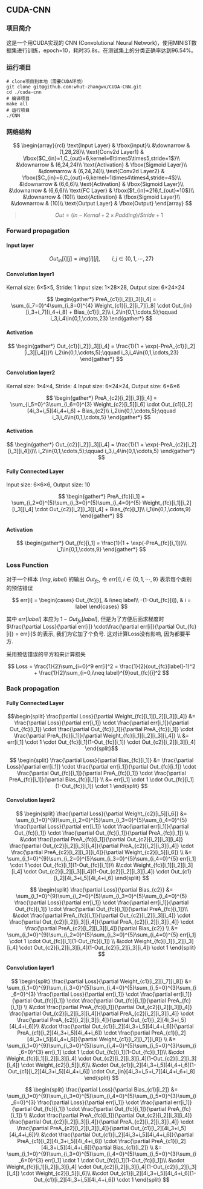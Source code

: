 ## CUDA-CNN

### 项目简介

这是一个用CUDA实现的 CNN (Convolutional Neural Network)，使用MINIST数据集进行训练，epoch=10，耗时35.8s，在测试集上的分类正确率达到96.54%。

### 运行项目

```shell
# clone项目到本地（需要CUDA环境）
git clone git@github.com:whut-zhangwx/CUDA-CNN.git
cd ./cuda-cnn
# 编译项目
make all
# 运行项目
./CNN
```

### 网络结构

$$
\begin{array}{rcl}
\text{Input Layer} & \fbox{input}\\
&\downarrow  & (1,28,28)\\
\text{Conv2d Layer1} & \fbox{$C_{in}=1,C_{out}=6,kernel=6\times5\times5,stride=1$}\\
&\downarrow & (6,24,24)\\
\text{Activation} & \fbox{Sigmoid Layer}\\
&\downarrow & (6,24,24)\\
\text{Conv2d Layer2} & \fbox{$C_{in}=6,C_{out}=6,kernel=1\times4\times4,stride=4$}\\
&\downarrow & (6,6,6)\\
\text{Activation} & \fbox{Sigmoid Layer}\\
&\downarrow & (6,6,6)\\
\text{FC Layer} & \fbox{$f_{in}=216,f_{out}=10$}\\
&\downarrow & (10)\\
\text{Activation} & \fbox{Sigmoid Layer}\\
&\downarrow & (10)\\
\text{Output Layer} & \fbox{Output}
\end{array}
$$

> $$Out = (In - Kernal + 2\times Padding)/Stride + 1$$

### Forward propagation

#### Input layer

$$
Out_{in}[i][j] = img[i][j],\qquad i,j\in\{0,1,\cdots,27\}
$$

#### Convolution layer1

Kernal size: 6×5×5, Stride: 1
Input size: 1×28×28, Output size: 6×24×24

$$
\begin{gather*}
PreA_{c1}[i_2][i_3][i_4] = \sum_{i_7=0}^4\sum_{i_8=0}^{4} Weight_{c1}[i_2][i_7][i_8] \cdot Out_{in}[i_3+i_7][i_4+i_8] + Bias_{c1}[i_2]\\
i_2\in{0,1,\cdots,5};\qquad i_3,i_4\in{0,1,\cdots,23}
\end{gather*}
$$

#### Activation

$$
\begin{gather*}
Out_{c1}[i_2][i_3][i_4] = \frac{1}{1 + \exp(-PreA_{c1}[i_2][i_3][i_4])}\\
i_2\in{0,1,\cdots,5};\qquad i_3,i_4\in{0,1,\cdots,23}
\end{gather*}
$$

#### Convolution layer2

Kernal size: 1×4×4, Stride: 4
Input size: 6×24×24, Output size: 6×6×6

$$
\begin{gather*}
PreA_{c2}[i_2][i_3][i_4] = \sum_{i_5=0}^3\sum_{i_6=0}^{3} Weight_{c2}[i_5][i_6] \cdot Out_{c1}[i_2][4i_3+i_5][4i_4+i_6] + Bias_{c2}\\
i_2\in{0,1,\cdots,5};\qquad i_3,i_4\in{0,1,\cdots,5}
\end{gather*}
$$

#### Activation

$$
\begin{gather*}
Out_{c2}[i_2][i_3][i_4] = \frac{1}{1 + \exp(-PreA_{c2}[i_2][i_3][i_4])}\\
i_2\in{0,1,\cdots,5};\qquad i_3,i_4\in{0,1,\cdots,5}
\end{gather*}
$$

#### Fully Connected Layer

Input size: 6×6×6, Output size: 10

$$
\begin{gather*}
PreA_{fc}[i_1] = \sum_{i_2=0}^{5}\sum_{i_3=0}^{5}\sum_{i_4=0}^{5} Weight_{fc}[i_1][i_2][i_3][i_4] \cdot Out_{c2}[i_2][i_3][i_4] + Bias_{fc}[i_1]\\
i_1\in{0,1,\cdots,9}
\end{gather*}
$$

#### Activation

$$
\begin{gather*}
Out_{fc}[i_1] = \frac{1}{1 + \exp(-PreA_{fc}[i_1])}\\
i_1\in{0,1,\cdots,9}
\end{gather*}
$$

### Loss Function

对于一个样本 $(img,label)$ 的输出 $Out_{fc}$, 令 $err[i], i\in\{0,1,\cdots,9\}$ 表示每个类别的预估错误

$$
err[i] =
\begin{cases}
Out_{fc}[i], & i\neq label\\
-(1-Out_{fc}[i]), & i = label
\end{cases}
$$

其中 $err[label]$ 本应为 $1-Out_{fc}[label]$, 但是为了方便后面求梯度时 $\frac{\partial Loss}{\partial err[i]} \cdot\frac{\partial err[i]}{\partial Out_{fc}[i]} = err[i]$ 的表示, 我们为它加了个负号. 这对计算Loss没有影响, 因为都要平方.

采用预估错误的平方和来计算损失

$$
Loss = \frac{1}{2}\sum_{i=0}^9 err[i]^2 = \frac{1}{2}(out_{fc}[label]-1)^2 + \frac{1}{2}\sum_{i=0,i\neq label}^{9}out_{fc}[i]^2
$$

### Back propagation

#### Fully Connected Layer

```math
\begin{split}
\frac{\partial Loss}{\partial Weight_{fc}[i_1][i_2][i_3][i_4]} &=
\frac{\partial Loss}{\partial err[i_1]} \cdot
\frac{\partial err[i_1]}{\partial Out_{fc}[i_1]} \cdot
\frac{\partial Out_{fc}[i_1]}{\partial PreA_{fc}[i_1]} \cdot
\frac{\partial PreA_{fc}[i_1]}{\partial Weight_{fc}[i_1][i_2][i_3][i_4]} \\
&= err[i_1] \cdot 1 \cdot Out_{fc}[i_1](1-Out_{fc}[i_1]) \cdot Out_{c2}[i_2][i_3][i_4]
\end{split}
```

$$
\begin{split}
\frac{\partial Loss}{\partial Bias_{fc}[i_1]} &=
\frac{\partial Loss}{\partial err[i_1]} \cdot
\frac{\partial err[i_1]}{\partial Out_{fc}[i_1]} \cdot
\frac{\partial Out_{fc}[i_1]}{\partial PreA_{fc}[i_1]} \cdot
\frac{\partial PreA_{fc}[i_1]}{\partial Bias_{fc}[i_1]} \\
&= err[i_1] \cdot 1 \cdot Out_{fc}[i_1](1-Out_{fc}[i_1]) \cdot 1
\end{split}
$$

#### Convolution layer2

$$
\begin{split}
\frac{\partial Loss}{\partial Weight_{c2}[i_5][i_6]} &=
\sum_{i_1=0}^{9}\sum_{i_2=0}^{5}\sum_{i_3=0}^{5}\sum_{i_4=0}^{5}
\frac{\partial Loss}{\partial err[i_1]} \cdot
\frac{\partial err[i_1]}{\partial Out_{fc}[i_1]} \cdot
\frac{\partial Out_{fc}[i_1]}{\partial PreA_{fc}[i_1]} \\ &\cdot
\frac{\partial PreA_{fc}[i_1]}{\partial Out_{c2}[i_2][i_3][i_4]}
\frac{\partial Out_{c2}[i_2][i_3][i_4]}{\partial PreA_{c2}[i_2][i_3][i_4]} \cdot
\frac{\partial PreA_{c2}[i_2][i_3][i_4]}{\partial Weight_{c2}[i_5][i_6]}
\\
&=
\sum_{i_1=0}^{9}\sum_{i_2=0}^{5}\sum_{i_3=0}^{5}\sum_{i_4=0}^{5}
err[i_1] \cdot 1 \cdot Out_{fc}[i_1](1-Out_{fc}[i_1])\\
&\cdot Weight_{fc}[i_1][i_2][i_3][i_4] \cdot
Out_{c2}[i_2][i_3][i_4](1-Out_{c2}[i_2][i_3][i_4]) \cdot
Out_{c1}[i_2][4i_3+i_5][4i_4+i_6]
\end{split}
$$

$$
\begin{split}
\frac{\partial Loss}{\partial Bias_{c2}}
&= \sum_{i_1=0}^{9}\sum_{i_2=0}^{5}\sum_{i_3=0}^{5}\sum_{i_4=0}^{5}
\frac{\partial Loss}{\partial err[i_1]}
\cdot \frac{\partial err[i_1]}{\partial Out_{fc}[i_1]}
\cdot \frac{\partial Out_{fc}[i_1]}{\partial PreA_{fc}[i_1]}\\
&\cdot \frac{\partial PreA_{fc}[i_1]}{\partial Out_{c2}[i_2][i_3][i_4]}
\cdot \frac{\partial Out_{c2}[i_2][i_3][i_4]}{\partial PreA_{c2}[i_2][i_3][i_4]}
\cdot \frac{\partial PreA_{c2}[i_2][i_3][i_4]}{\partial Bias_{c2}}
\\
&= \sum_{i_1=0}^{9}\sum_{i_2=0}^{5}\sum_{i_3=0}^{5}\sum_{i_4=0}^{5}
err[i_1] \cdot 1 \cdot Out_{fc}[i_1](1-Out_{fc}[i_1])
\\
&\cdot Weight_{fc}[i_1][i_2][i_3][i_4]
\cdot Out_{c2}[i_2][i_3][i_4](1-Out_{c2}[i_2][i_3][i_4]) \cdot 1
\end{split}
$$

#### Convolution layer1

$$
\begin{split}
\frac{\partial Loss}{\partial Weight_{c1}[i_2][i_7][i_8]} &=
\sum_{i_1=0}^{9}\sum_{i_3=0}^{5}\sum_{i_4=0}^{5}\sum_{i_5=0}^{3}\sum_{i_6=0}^{3}
\frac{\partial Loss}{\partial err[i_1]} \cdot
\frac{\partial err[i_1]}{\partial Out_{fc}[i_1]} \cdot
\frac{\partial Out_{fc}[i_1]}{\partial PreA_{fc}[i_1]} \\ &\cdot
\frac{\partial PreA_{fc}[i_1]}{\partial Out_{c2}[i_2][i_3][i_4]}
\frac{\partial Out_{c2}[i_2][i_3][i_4]}{\partial PreA_{c2}[i_2][i_3][i_4]} \cdot
\frac{\partial PreA_{c2}[i_2][i_3][i_4]}{\partial Out_{c1}[i_2][4i_3+i_5][4i_4+i_6]}\\
&\cdot
\frac{\partial Out_{c1}[i_2][4i_3+i_5][4i_4+i_6]}{\partial PreA_{c1}[i_2][4i_3+i_5][4i_4+i_6]} \cdot
\frac{\partial PreA_{c1}[i_2][4i_3+i_5][4i_4+i_6]}{\partial Weight_{c1}[i_2][i_7][i_8]}
\\
&= \sum_{i_1=0}^{9}\sum_{i_3=0}^{5}\sum_{i_4=0}^{5}\sum_{i_5=0}^{3}\sum_{i_6=0}^{3}
err[i_1] \cdot 1 \cdot Out_{fc}[i_1](1-Out_{fc}[i_1])\\
&\cdot Weight_{fc}[i_1][i_2][i_3][i_4] \cdot
Out_{c2}[i_2][i_3][i_4](1-Out_{c2}[i_2][i_3][i_4]) \cdot
Weight_{c2}[i_5][i_6]\\
&\cdot Out_{c1}[i_2][4i_3+i_5][4i_4+i_6](1-Out_{c1}[i_2][4i_3+i_5][4i_4+i_6])
\cdot Out_{in}[4i_3+i_5+i_7][4i_4+i_6+i_8]
\end{split}
$$

$$
\begin{split}
\frac{\partial Loss}{\partial Bias_{c1}[i_2]} &=
\sum_{i_1=0}^{9}\sum_{i_3=0}^{5}\sum_{i_4=0}^{5}\sum_{i_5=0}^{3}\sum_{i_6=0}^{3}
\frac{\partial Loss}{\partial err[i_1]} \cdot
\frac{\partial err[i_1]}{\partial Out_{fc}[i_1]} \cdot
\frac{\partial Out_{fc}[i_1]}{\partial PreA_{fc}[i_1]} \\ &\cdot
\frac{\partial PreA_{fc}[i_1]}{\partial Out_{c2}[i_2][i_3][i_4]}
\frac{\partial Out_{c2}[i_2][i_3][i_4]}{\partial PreA_{c2}[i_2][i_3][i_4]} \cdot
\frac{\partial PreA_{c2}[i_2][i_3][i_4]}{\partial Out_{c1}[i_2][4i_3+i_5][4i_4+i_6]}\\
&\cdot
\frac{\partial Out_{c1}[i_2][4i_3+i_5][4i_4+i_6]}{\partial PreA_{c1}[i_2][4i_3+i_5][4i_4+i_6]} \cdot
\frac{\partial PreA_{c1}[i_2][4i_3+i_5][4i_4+i_6]}{\partial Bias_{c1}[i_2]}
\\
&= \sum_{i_1=0}^{9}\sum_{i_3=0}^{5}\sum_{i_4=0}^{5}\sum_{i_5=0}^{3}\sum_{i_6=0}^{3}
err[i_1] \cdot 1 \cdot Out_{fc}[i_1](1-Out_{fc}[i_1])\\
&\cdot Weight_{fc}[i_1][i_2][i_3][i_4] \cdot
Out_{c2}[i_2][i_3][i_4](1-Out_{c2}[i_2][i_3][i_4]) \cdot
Weight_{c2}[i_5][i_6]\\
&\cdot Out_{c1}[i_2][4i_3+i_5][4i_4+i_6](1-Out_{c1}[i_2][4i_3+i_5][4i_4+i_6])
\cdot 1
\end{split}
$$
